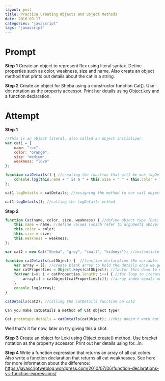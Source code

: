 ```yaml
---
layout: post
title: Practice Creating Objects and Object Methods
date: 2016-09-17
categories: "javascript"
tags: "javascript"
---
```


Prompt
======

**Step 1**
Create an object to represent Rex using literal syntax. Define properties such as color, weakness, size and name. Also create an object method that prints out details about the cat in a string.

**Step 2**
Create an object for Sheba using a constructor function Cat(). Use dot notation as the property accessor. Print her details using Object.key and a function declaration.

Attempt
=======

**Step 1**

```javascript
//This is an object literal, also called an object initializer.
var cat1 = {
	name: "rex",
	color: "orange",
	size: "medium",
	weakness: "love"
};

function catDetails() { //creating the function that will be our logDetails method
	console.log(this.name + " is a " + this.size + " " + this.color + " cat whose weakness is " + this.weakness)
};

cat1.logDetails = catDetails; //assigning the method to our cat1 object

cat1.logDetails(); //calling the logDetails method
```

**Step 2**
	
```javascript
function Cat(name, color, size, weakness) { //define object type (Cat) as well as properties
	this.name = name; //define values (which refer to arguments above)
	this.color = color;
	this.size = size;
	this.weakness = weakness;
};

var cat2 = new Cat("Sheba", "grey", "small", "kidneys"); //instantiate a new Cat object type

function catDetails(catObject) {  //function declaration (No variable. Declarations occur as standalone constructs and can't be nested within non-function blocks)
	var array = []; //create blank array to hold the details once we get them
	var catProperties = Object.keys(catObject); //factor this down to make things less crazy
	for(var i=0; i < catProperties.length; i++) { //for loop to iterate through "cat" argument for the number equal to the cat object's properties (4)
		array[i] = catObject[catProperties[i]]; //array index equals meaning of iterated properties of catObject.
	}
	console.log(array);
}

catDetails(cat2); //calling the catDetails function on cat2

Can you make catDetails a method of Cat object type?

Cat.prototype.details = catDetails(catObject); //this doesn't work but I feel like it should. Try it again later by re-writing catDetails without an arguement.

```

Well that's it for now, later on try giving this a shot:

**Step 3**
Create an object for Loki using Object.create() method. Use bracket notation as the property accessor. Print out her details using for...in.

**Step 4**
Write a function expression that returns an array of all cat colors. Also write a function declaration that returns all cat weaknesses. See here for more information about the difference: https://javascriptweblog.wordpress.com/2010/07/06/function-declarations-vs-function-expressions/



